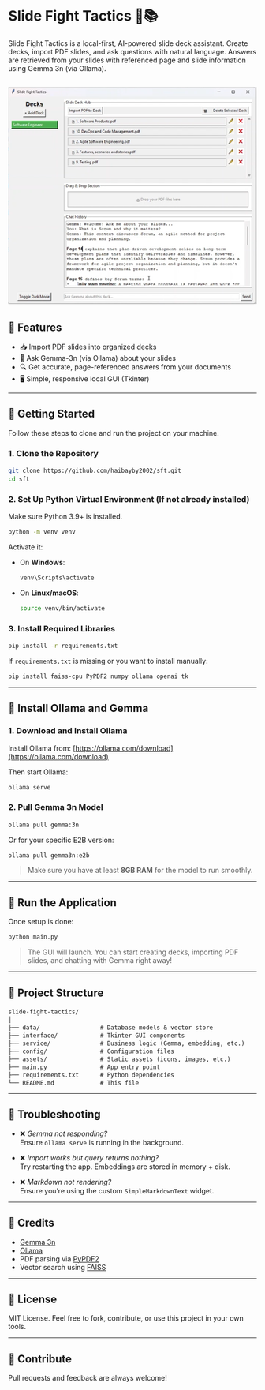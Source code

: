 # Slide Fight Tactics 🧠📚

Slide Fight Tactics is a local-first, AI-powered slide deck assistant. Create decks, import PDF slides, and ask questions with natural language. Answers are retrieved from your slides with referenced page and slide information using Gemma 3n (via Ollama).

![Slide Fight Tactics UI](./ui_preview.png)
---

## 🧩 Features

- 📥 Import PDF slides into organized decks
- 🧠 Ask Gemma-3n (via Ollama) about your slides
- 🔍 Get accurate, page-referenced answers from your documents
- 🖥️ Simple, responsive local GUI (Tkinter)

---

## 🚀 Getting Started

Follow these steps to clone and run the project on your machine.

### 1. Clone the Repository

```bash
git clone https://github.com/haibayby2002/sft.git
cd sft
```

### 2. Set Up Python Virtual Environment (If not already installed)

Make sure Python 3.9+ is installed.

```bash
python -m venv venv
```

Activate it:

- On **Windows**:
  ```bash
  venv\Scripts\activate
  ```

- On **Linux/macOS**:
  ```bash
  source venv/bin/activate
  ```

### 3. Install Required Libraries

```bash
pip install -r requirements.txt
```

If `requirements.txt` is missing or you want to install manually:

```bash
pip install faiss-cpu PyPDF2 numpy ollama openai tk
```

---

## 🦙 Install Ollama and Gemma

### 1. Download and Install Ollama

Install Ollama from: [https://ollama.com/download](https://ollama.com/download)

Then start Ollama:

```bash
ollama serve
```

### 2. Pull Gemma 3n Model

```bash
ollama pull gemma:3n
```

Or for your specific E2B version:

```bash
ollama pull gemma3n:e2b
```

> Make sure you have at least **8GB RAM** for the model to run smoothly.

---

## 🧠 Run the Application

Once setup is done:

```bash
python main.py
```

> The GUI will launch. You can start creating decks, importing PDF slides, and chatting with Gemma right away!

---

## 📁 Project Structure

```
slide-fight-tactics/
│
├── data/                 # Database models & vector store
├── interface/            # Tkinter GUI components
├── service/              # Business logic (Gemma, embedding, etc.)
├── config/               # Configuration files
├── assets/               # Static assets (icons, images, etc.)
├── main.py               # App entry point
├── requirements.txt      # Python dependencies
└── README.md             # This file
```

---

## 🧪 Troubleshooting

- ❌ _Gemma not responding?_  
  Ensure `ollama serve` is running in the background.

- ❌ _Import works but query returns nothing?_  
  Try restarting the app. Embeddings are stored in memory + disk.

- ❌ _Markdown not rendering?_  
  Ensure you’re using the custom `SimpleMarkdownText` widget.

---

## 🧠 Credits

- [Gemma 3n](https://ollama.com/library/gemma)
- [Ollama](https://ollama.com)
- PDF parsing via [PyPDF2](https://pypi.org/project/PyPDF2/)
- Vector search using [FAISS](https://github.com/facebookresearch/faiss)

---

## 📜 License

MIT License. Feel free to fork, contribute, or use this project in your own tools.

---

## 🤝 Contribute

Pull requests and feedback are always welcome!
